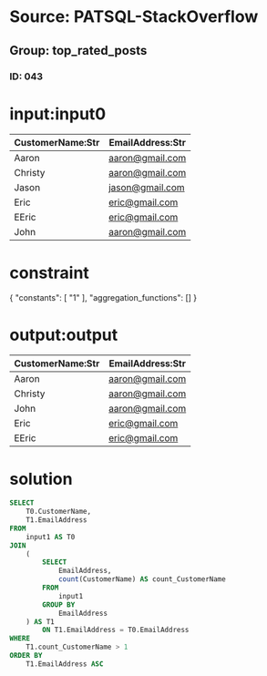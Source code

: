 # Source: PATSQL-StackOverflow
## Group: top_rated_posts
### ID: 043

# input:input0

| CustomerName:Str | EmailAddress:Str |
|---|---|
| Aaron | aaron@gmail.com |
| Christy | aaron@gmail.com |
| Jason | jason@gmail.com |
| Eric | eric@gmail.com |
| EEric | eric@gmail.com |
| John | aaron@gmail.com |

# constraint

{
  "constants": [
    "1"
  ],
  "aggregation_functions": []
}

# output:output

| CustomerName:Str | EmailAddress:Str |
|---|---|
| Aaron | aaron@gmail.com |
| Christy | aaron@gmail.com |
| John | aaron@gmail.com |
| Eric | eric@gmail.com |
| EEric | eric@gmail.com |

# solution

```sql
SELECT
    T0.CustomerName,
    T1.EmailAddress 
FROM
    input1 AS T0 
JOIN
    (
        SELECT
            EmailAddress,
            count(CustomerName) AS count_CustomerName 
        FROM
            input1 
        GROUP BY
            EmailAddress
    ) AS T1 
        ON T1.EmailAddress = T0.EmailAddress 
WHERE
    T1.count_CustomerName > 1 
ORDER BY
    T1.EmailAddress ASC
```
